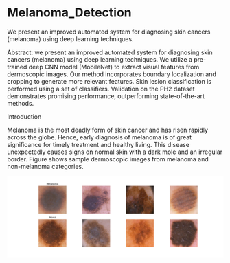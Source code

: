 # Melanoma_Detection
We present an improved automated system for diagnosing skin cancers (melanoma) using deep learning techniques. 

Abstract:  we present an improved automated system for diagnosing skin cancers (melanoma) using deep learning techniques. We utilize a pre-trained deep CNN model (MobileNet) to extract visual features from dermoscopic images. Our method incorporates boundary localization and cropping to generate more relevant features. Skin lesion classification is performed using a set of classifiers. Validation on the PH2 dataset demonstrates promising performance, outperforming state-of-the-art methods.

Introduction

Melanoma is the most deadly form of skin cancer and has risen rapidly across the globe. Hence, early diagnosis of melanoma is of great significance for timely treatment and healthy living. This disease unexpectedly causes signs on normal skin with a dark mole and an irregular border. Figure  shows sample dermoscopic images from melanoma and non-melanoma categories.

![](figure/category_samples.png)

